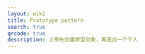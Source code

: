 ```yaml
---
layout: wiki
title: Prototype pattern
search: true
qrcode: true
description: 上帝先创建原型对象，再造出一个个人
---
```


